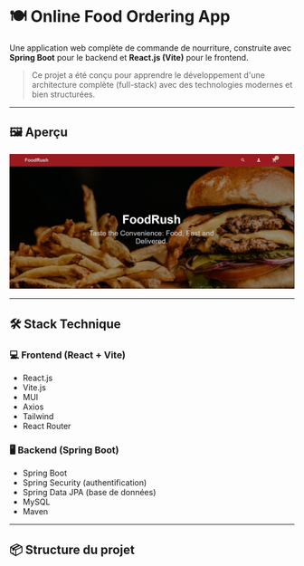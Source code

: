 # 🍽️ Online Food Ordering App

Une application web complète de commande de nourriture, construite avec **Spring Boot** pour le backend et **React.js (Vite)** pour le frontend.

> Ce projet a été conçu pour apprendre le développement d'une architecture complète (full-stack) avec des technologies modernes et bien structurées.

---

## 🖼️ Aperçu

![Online Food Ordering Screenshot](./assets/screenshot.png)

---

## 🛠️ Stack Technique

### 💻 Frontend (React + Vite)

- React.js
- Vite.js
- MUI
- Axios
- Tailwind
- React Router

### 🖥️ Backend (Spring Boot)

- Spring Boot
- Spring Security (authentification)
- Spring Data JPA (base de données)
- MySQL
- Maven

---

## 📦 Structure du projet
